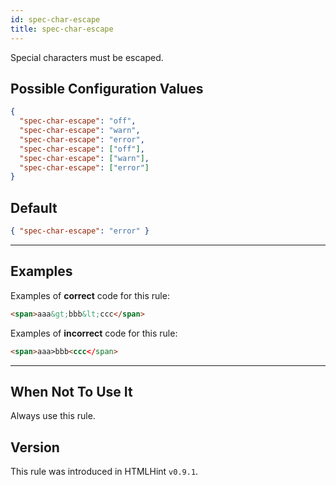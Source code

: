 ```yaml
---
id: spec-char-escape
title: spec-char-escape
---
```


Special characters must be escaped.

## Possible Configuration Values

```json
{
  "spec-char-escape": "off",
  "spec-char-escape": "warn",
  "spec-char-escape": "error",
  "spec-char-escape": ["off"],
  "spec-char-escape": ["warn"],
  "spec-char-escape": ["error"]
}
```

## Default

```json
{ "spec-char-escape": "error" }
```

---

## Examples

Examples of **correct** code for this rule:

```html
<span>aaa&gt;bbb&lt;ccc</span>
```

Examples of **incorrect** code for this rule:

```html
<span>aaa>bbb<ccc</span>
```

---

## When Not To Use It

Always use this rule.

## Version

This rule was introduced in HTMLHint `v0.9.1`.
